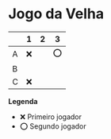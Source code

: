 # Jogo da Velha

|   | 1 | 2 | 3 |
|---|---|---|---|
| A |❌   |   |⭕   |
| B |   |   |   |
| C | ❌  |   |   |

**Legenda**

- ❌ Primeiro jogador 
- ⭕ Segundo jogador